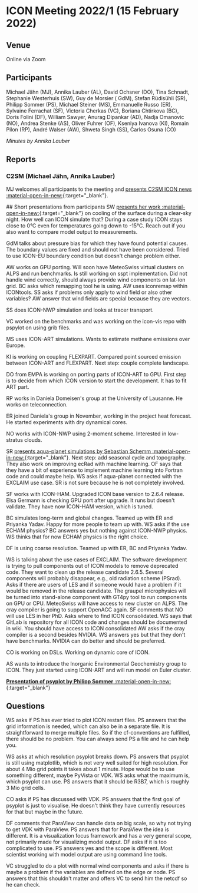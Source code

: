 
# ICON Meeting 2022/1 (15 February 2022)

## Venue
Online via Zoom

## Participants
Michael Jähn (MJ), Annika Lauber (AL), David Ochsner (DO), Tina Schnadt, Stephanie Westerhuis (SW), Guy de Morsier ( GdM), Stefan Rüdisühli (SR), Philipp Sommer (PS), Michael Steiner (MS), Emmanuelle Russo (ER), Sylvaine Ferrachat (SF), Victoria Cherkas (VC), Boriana Chtirkova (BC), Doris Folini (DF), William Sawyer, Anurag Dipankar (AD), Nadja Omanovic (NO), Andrea Stenke (AS), Oliver Fuhrer (OF), Kseniya Ivanova (KI), Romain Pilon (RP), André Walser (AW), Shweta Singh (SS), Carlos Osuna (CO)

_Minutes by Annika Lauber_

## Reports

### C2SM (Michael Jähn, Annika Lauber)

MJ welcomes all participants to the meeting and [presents C2SM ICON news :material-open-in-new:](https://polybox.ethz.ch/index.php/s/G7kUB22wcyaRkCq){:target="_blank"}.

## Short presentations from participants
SW [presents her work :material-open-in-new:](https://polybox.ethz.ch/index.php/s/zwWmSrKDTRQjy0w){:target="_blank"} on cooling of the surface during a clear-sky night. How well can ICON simulate that? During a case study ICON stays close to 0°C even for temperatures going down to -15°C. Reach out if you also want to compare model output to measurements.

GdM talks about pressure bias for which they have found potential causes. The boundary values are fixed and should not have been considered. Tried to use ICON-EU boundary condition but doesn't change problem either.

AW works on GPU porting. Will soon have  MeteoSwiss virtual clusters on ALPS and run benchmarks. Is still working on sspt implementation. Did not handle wind correctly, should always provide wind components on lat-lon grid.
BC asks which remapping tool he is using.
AW uses iconremap within ICONtools.
SS asks if problems only apply to wind field or also other variables?
AW answer that wind fields are special because they are vectors.

SS does ICON-NWP simulation and looks at tracer transport.

VC worked on the benchmarks and was working on the icon-vis repo with pspylot on using grib files.

MS uses ICON-ART simulations. Wants to estimate methane emissions over Europe.

KI is working on coupling FLEXPART. Compared point sourced emission between ICON-ART and FLEXPART. Next step: couple complete landscape.

DO from EMPA is working on porting parts of ICON-ART to GPU. First step is to decide from which ICON version to start the development. It has to fit ART part.

RP works in Daniela Domeisen's group at the University of Lausanne. He works on teleconnection. 

ER joined Daniela's group in November, working in the project heat forecast. He started experiments with dry dynamical cores.

NO works with ICON-NWP using 2-moment scheme. Interested in low-stratus clouds.

SR [presents aqua-planet simulations by Sebastian Schemm :material-open-in-new:](https://polybox.ethz.ch/index.php/s/iYnCFATvOvppTLP){:target="_blank"}. Next step: add seasonal cycle and topography. They also work on improving ecRad with machine learning.
OF says that they have a bit of experience to implement machine learning into Fortran code and could maybe help.
WS asks if aqua-planet connected with the EXCLAIM use case.
SR is not sure because he is not completely involved.

SF works with ICON-HAM. Upgraded ICON base version to 2.6.4 release. Elsa Germann is checking GPU port after upgrade. It runs but doesn't validate. They have now ICON-HAM version, which is tuned.

BC simulates long-term and global changes. Teamed up with ER and Priyanka Yadav. Happy for more people to team up with.
WS asks if the use ECHAM physics?
BC answers yes but nothing against ICON-NWP physics.
WS thinks that for now ECHAM physics is the right choice.

DF is using coarse resolution. Teamed up with ER, BC and Priyanka Yadav.

WS is talking about the use cases of EXCLAIM. The software development is trying to pull components out of ICON models to remove deprecated code. 
They want to clean up the release candidate 2.6.5. Several components will probably disappear, e.g., old radiation scheme (PSrad). 
Asks if there are users of LES and if someone would have a problem if it would be removed in the release candidate. The graupel microphysics will be turned into stand-alone component with GT4py tool to run components on GPU or CPU. MeteoSwiss will have access to new cluster on ALPS. The cray compiler is going to support OpenACC again.
SF comments that NO will use LES in her PhD. Asks where to find ICON consolidated.
WS says that GitLab is repository for all ICON code and changes should be documented in wiki. You should have access to ICON consolidated
AW asks if the cray compiler is a second besides NVIDIA.
WS answers yes but that they don't have benchmarks. NVIDIA can do better and should be preferred.

CO is working on DSLs. Working on dynamic core of ICON.

AS wants to introduce the Inorganic Environmental Geochemistry group to ICON. They just started using ICON-ART and will run model on Euler cluster.


[**Presentation of psyplot by Philipp Sommer** :material-open-in-new:](https://github.com/Chilipp/psyplot-ICON-C2SM-Meeting-20220215){:target="_blank"}

## Questions
WS asks if PS has ever tried to plot ICON restart files.
PS answers that the grid information is needed, which can also be in a separate file. It is straightforward to merge multiple files. So if the cf-conventions are fulfilled, there should be no problem. You can always send PS a file and he can help you.

WS asks at which resolution psyplot breaks down.
PS answers that psyplot is still using matplotlib, which is not very well suited for high resolution. For about 4 Mio grid points it takes about 1 minute. Hope would be to use something different, maybe PyVista or VDK.
WS asks what the maximum is, which psyplot can use.
PS answers that it should be R3B7, which is roughly 3 Mio grid cells.

CO asks if PS has discussed with VDK.
PS answers that the first goal of psyplot is just to visualise. He doesn't think they have currently resources for that but maybe in the future.

DF comments that ParaView can handle data on big scale, so why not trying to get VDK with  ParaView.
PS answers that for  ParaView the idea is different. It is a visualization focus framework and has a very general scope, not primarily made for visualizing model output.
DF asks if it is too complicated to use.
PS answers yes and the scope is different. Most scientist working with model output are using command line tools.

VC struggled to do a plot with normal wind components and asks if there is maybe a problem if the variables are defined on the edge or node.
PS answers that this shouldn't matter and offers VC to send him the netcdf so he can check.
